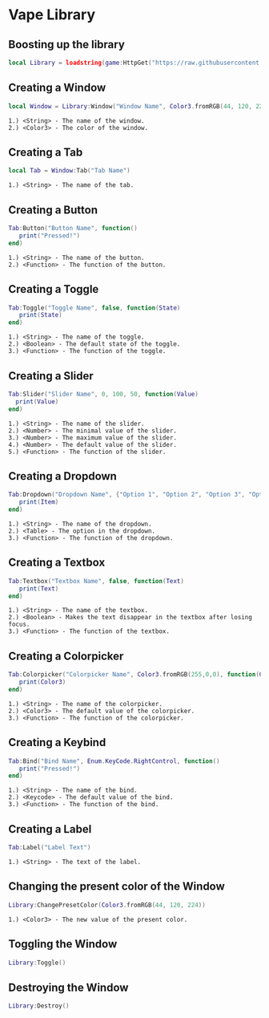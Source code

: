 # Vape Library

## Boosting up the library
```lua
local Library = loadstring(game:HttpGet("https://raw.githubusercontent.com/Random-Nooby/Projects/main/Library/Vape/Source.lua"))()
```

## Creating a Window
```lua
local Window = Library:Window("Window Name", Color3.fromRGB(44, 120, 224))
```
```
1.) <String> - The name of the window.
2.) <Color3> - The color of the window.
```

## Creating a Tab
```lua
local Tab = Window:Tab("Tab Name")
```
```
1.) <String> - The name of the tab.
```

## Creating a Button
```lua
Tab:Button("Button Name", function()
   print("Pressed!")
end)
```
```
1.) <String> - The name of the button.
2.) <Function> - The function of the button.
```

## Creating a Toggle
```lua
Tab:Toggle("Toggle Name", false, function(State)
   print(State)
end)
```
```
1.) <String> - The name of the toggle.
2.) <Boolean> - The default state of the toggle.
3.) <Function> - The function of the toggle.
```

## Creating a Slider
```lua
Tab:Slider("Slider Name", 0, 100, 50, function(Value)
  print(Value)
end)
```
```
1.) <String> - The name of the slider.
2.) <Number> - The minimal value of the slider.
3.) <Number> - The maximum value of the slider.
4.) <Number> - The default value of the slider.
5.) <Function> - The function of the slider.
```

## Creating a Dropdown
```lua
Tab:Dropdown("Dropdown Name", {"Option 1", "Option 2", "Option 3", "Option 4", "Option 5"}, function(Item)
   print(Item)
end)
```
```
1.) <String> - The name of the dropdown.
2.) <Table> - The option in the dropdown.
3.) <Function> - The function of the dropdown.
```

## Creating a Textbox
```lua
Tab:Textbox("Textbox Name", false, function(Text)
   print(Text)
end)
```
```
1.) <String> - The name of the textbox.
2.) <Boolean> - Makes the text disappear in the textbox after losing focus.
3.) <Function> - The function of the textbox.
```

## Creating a Colorpicker
```lua
Tab:Colorpicker("Colorpicker Name", Color3.fromRGB(255,0,0), function(Color3)
   print(Color3)
end)
```
```
1.) <String> - The name of the colorpicker.
2.) <Color3> - The default value of the colorpicker.
3.) <Function> - The function of the colorpicker.
```

## Creating a Keybind
```lua
Tab:Bind("Bind Name", Enum.KeyCode.RightControl, function()
   print("Pressed!")
end)
```
```
1.) <String> - The name of the bind.
2.) <Keycode> - The default value of the bind.
3.) <Function> - The function of the bind.
```

## Creating a Label
```lua
Tab:Label("Label Text")
```
```
1.) <String> - The text of the label.
```

## Changing the present color of the Window
```lua
Library:ChangePresetColor(Color3.fromRGB(44, 120, 224))
```
```
1.) <Color3> - The new value of the present color.
```

## Toggling the Window
```lua
Library:Toggle()
```

## Destroying the Window
```lua
Library:Destroy()
```
